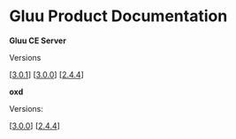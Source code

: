 # Gluu Product Documentation

**Gluu CE Server**

Versions
		
[[3.0.1](./docs/3.0.1)]		[[3.0.0](./docs/3.0.0)] 		[[2.4.4](./docs/2.4.4)]


**oxd**

Versions:


[[3.0.0](./oxd/3.0.0)]     [[2.4.4](./oxd/2.4.4)]